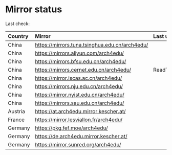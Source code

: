 <script src="./time.js"></script>
# Mirror status
Last check: <script type="text/javascript">localize(1745044264.240081);</script>

|Country|Mirror|Last update|
|:------|:-----|:----------|
|China|https://mirrors.tuna.tsinghua.edu.cn/arch4edu/|<script type="text/javascript">localize(1745001750);</script>|
|China|https://mirrors.aliyun.com/arch4edu/|<script type="text/javascript">localize(1745001750);</script>|
|China|https://mirrors.bfsu.edu.cn/arch4edu/|<script type="text/javascript">localize(1745001750);</script>|
|China|https://mirrors.cernet.edu.cn/arch4edu/|ReadTimeout|
|China|https://mirror.iscas.ac.cn/arch4edu/|<script type="text/javascript">localize(1745001750);</script>|
|China|https://mirrors.nju.edu.cn/arch4edu/|<script type="text/javascript">localize(1744958714);</script>|
|China|https://mirror.nyist.edu.cn/arch4edu/|<script type="text/javascript">localize(1745001750);</script>|
|China|https://mirrors.sau.edu.cn/arch4edu/|<script type="text/javascript">localize(1731653531);</script>|
|Austria|https://at.arch4edu.mirror.kescher.at/|<script type="text/javascript">localize(1745001750);</script>|
|France|https://mirror.lesviallon.fr/arch4edu/|<script type="text/javascript">localize(1745001750);</script>|
|Germany|https://pkg.fef.moe/arch4edu/|<script type="text/javascript">localize(1745001750);</script>|
|Germany|https://de.arch4edu.mirror.kescher.at/|<script type="text/javascript">localize(1745001750);</script>|
|Germany|https://mirror.sunred.org/arch4edu/|<script type="text/javascript">localize(1745001750);</script>|

<script src="./tablefilter/tablefilter.js"></script>
<script src="./table.js"></script>